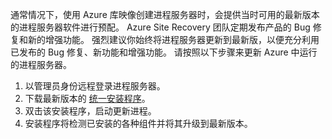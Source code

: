 通常情况下，使用 Azure 库映像创建进程服务器时，会提供当时可用的最新版本的进程服务器软件进行预配。 Azure Site Recovery 团队定期发布产品的 Bug 修复和新的增强功能。 强烈建议你始终将进程服务器更新到最新版，以便充分利用已发布的 Bug 修复、新功能和增强功能。 请按照以下步骤来更新 Azure 中运行的进程服务器。

1. 以管理员身份远程登录进程服务器。
2. 下载最新版本的 [统一安装程序](http://aka.ms/unifiedsetup)。
3. 双击该安装程序，启动更新进程。
4. 安装程序将检测已安装的各种组件并将其升级到最新版本。